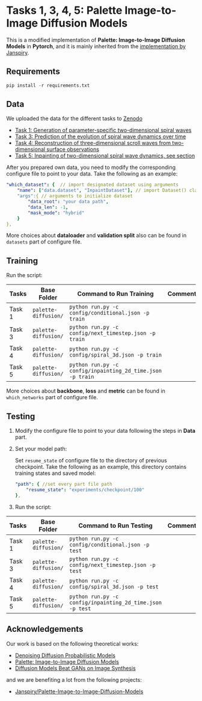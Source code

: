 # Tasks 1, 3, 4, 5: Palette Image-to-Image Diffusion Models

This is a modified implementation of **Palette: Image-to-Image Diffusion Models** in **Pytorch**, and it is mainly inherited from the [implementation by Janspiry](https://github.com/Janspiry/Palette-Image-to-Image-Diffusion-Models).

## Requirements
```python
pip install -r requirements.txt
```

## Data

We uploaded the data for the different tasks to [Zenodo](https://zenodo.org)
- [Task 1: Generation of parameter-specific two-dimensional spiral waves](https://www.kaggle.com/datasets/badasstechie/celebahq-resized-256x256)
- [Task 3: Prediction of the evolution of spiral wave dynamics over time](https://zenodo.org/records/12706818)
- [Task 4: Reconstruction of three-dimensional scroll waves from two-dimensional surface observations](https://www.kaggle.com/datasets/badasstechie/celebahq-resized-256x256)
- [Task 5: Inpainting of two-dimensional spiral wave dynamics, see section](https://www.kaggle.com/datasets/badasstechie/celebahq-resized-256x256)

After you prepared own data, you need to modify the corresponding configure file to point to your data. Take the following as an example:

```yaml
"which_dataset": {  // import designated dataset using arguments 
    "name": ["data.dataset", "InpaintDataset"], // import Dataset() class
    "args":{ // arguments to initialize dataset
    	"data_root": "your data path",
    	"data_len": -1,
    	"mask_mode": "hybrid"
    } 
},
```

More choices about **dataloader** and **validation split** also can be found in `datasets`  part of configure file.

## Training

Run the script:

| Tasks  | Base Folder                | Command to Run Training                                    | Comments |
|--------|----------------------------|------------------------------------------------------------|----------|
| Task 1 | `palette-diffusion/`       | `python run.py -c config/conditional.json -p train`        |          |
| Task 3 | `palette-diffusion/`       | `python run.py -c config/next_timestep.json -p train`      |          |
| Task 4 | `palette-diffusion/`       | `python run.py -c config/spiral_3d.json -p train`          |          |
| Task 5 | `palette-diffusion/`       | `python run.py -c config/inpainting_2d_time.json -p train` |          |

More choices about **backbone**, **loss** and **metric** can be found in `which_networks`  part of configure file.

## Testing

1. Modify the configure file to point to your data following the steps in **Data** part.
2. Set your model path:

	Set `resume_state` of configure file to the directory of previous checkpoint. Take the following as an example, this directory contains training states and saved model:

	```yaml
	"path": { //set every part file path
		"resume_state": "experiments/checkpoint/100" 
	},
	```

3. Run the script:

| Tasks  | Base Folder                | Command to Run Testing                                    | Comments |
|--------|----------------------------|------------------------------------------------------------|----------|
| Task 1 | `palette-diffusion/`       | `python run.py -c config/conditional.json -p test`        |          |
| Task 3 | `palette-diffusion/`       | `python run.py -c config/next_timestep.json -p test`      |          |
| Task 4 | `palette-diffusion/`       | `python run.py -c config/spiral_3d.json -p test`          |          |
| Task 5 | `palette-diffusion/`       | `python run.py -c config/inpainting_2d_time.json -p test` |          |


## Acknowledgements
Our work is based on the following theoretical works:
- [Denoising Diffusion Probabilistic Models](https://arxiv.org/pdf/2006.11239.pdf)
- [Palette: Image-to-Image Diffusion Models](https://arxiv.org/pdf/2111.05826.pdf)
- [Diffusion Models Beat GANs on Image Synthesis](https://arxiv.org/abs/2105.05233)

and we are benefiting a lot from the following projects:
- [Janspiry/Palette-Image-to-Image-Diffusion-Models](https://github.com/Janspiry/Palette-Image-to-Image-Diffusion-Models)
